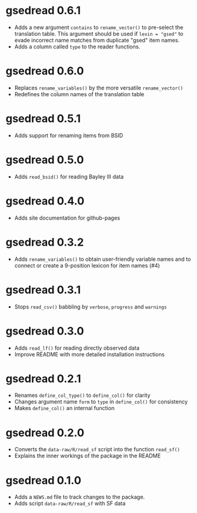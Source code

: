 # gsedread 0.6.1

* Adds a new argument `contains` to `rename_vector()` to pre-select the translation table. This argument should be used if `lexin = "gsed"` to evade incorrect name matches from duplicate "gsed" item names.
* Adds a column called `type` to the reader functions.

# gsedread 0.6.0

* Replaces `rename_variables()` by the more versatile `rename_vector()`
* Redefines the column names of the translation table

# gsedread 0.5.1

* Adds support for renaming items from BSID

# gsedread 0.5.0

* Adds `read_bsid()` for reading Bayley III data

# gsedread 0.4.0

* Adds site documentation for github-pages

# gsedread 0.3.2

* Adds `rename_variables()` to obtain user-friendly variable names and to connect or create a 9-position lexicon for item names (#4)

# gsedread 0.3.1

* Stops `read_csv()` babbling by `verbose`, `progress` and `warnings`

# gsedread 0.3.0

* Adds `read_lf()` for reading directly observed data
* Improve README with more detailed installation instructions

# gsedread 0.2.1

* Renames `define_col_type()`  to `define_col()` for clarity
* Changes argument name `form` to `type` in `define_col()` for consistency
* Makes `define_col()` an internal function

# gsedread 0.2.0

* Converts the `data-raw/R/read_sf` script into the function `read_sf()`
* Explains the inner workings of the package in the README

# gsedread 0.1.0

* Adds a `NEWS.md` file to track changes to the package.
* Adds script `data-raw/R/read_sf` with SF data
